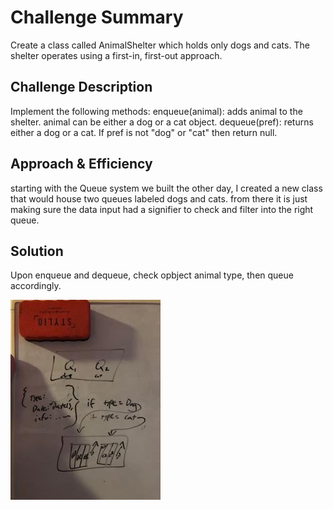 # Challenge Summary
Create a class called AnimalShelter which holds only dogs and cats. The shelter operates using a first-in, first-out approach.
## Challenge Description
Implement the following methods:
enqueue(animal): adds animal to the shelter. animal can be either a dog or a cat object.
dequeue(pref): returns either a dog or a cat. If pref is not "dog" or "cat" then return null.
## Approach & Efficiency
starting with the Queue system we built the other day, I created a new class that would house two queues labeled dogs and cats. from there it is just making sure the data input had a signifier to check and filter into the right queue.

## Solution
 
Upon enqueue and dequeue, check opbject animal type, then queue accordingly. 

![basic-animal-logic](./assets/animalQlogic.jpg)
